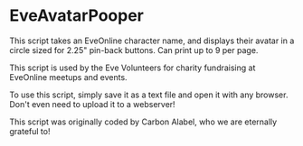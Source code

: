 # EveAvatarPooper
This script takes an EveOnline character name, and displays their avatar in a circle sized for 2.25" pin-back buttons.  Can print up to 9 per page.

This script is used by the Eve Volunteers for charity fundraising at EveOnline meetups and events.

To use this script, simply save it as a text file and open it with any browser.  Don't even need to upload it to a webserver!

This script was originally coded by Carbon Alabel, who we are eternally grateful to!
